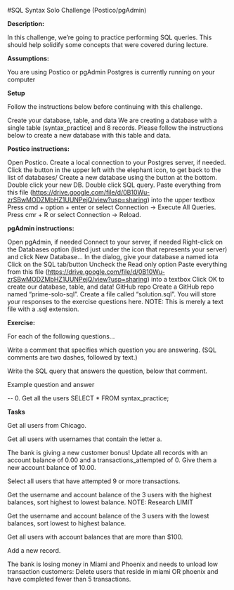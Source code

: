 #SQL Syntax Solo Challenge (Postico/pgAdmin)

<b>Description:</b>

In this challenge, we’re going to practice performing SQL queries. This should help solidify some concepts that were covered during lecture.

<b>Assumptions:</b>

You are using Postico or pgAdmin
Postgres is currently running on your computer

<b>Setup</b>

Follow the instructions below before continuing with this challenge.

Create your database, table, and data
We are creating a database with a single table (syntax_practice) and 8 records. Please follow the instructions below to create a new database with this table and data.

<b>Postico instructions:</b>

Open Postico.
Create a local connection to your Postgres server, if needed.
Click the button in the upper left with the elephant icon, to get back to the list of databases/
Create a new database using the button at the bottom.
Double click your new DB.
Double click SQL query.
Paste everything from this file (https://drive.google.com/file/d/0B10Wu-zrSBwMODZMbHZ1UUNPejQ/view?usp=sharing) into the upper textbox
Press cmd + option + enter or select Connection -> Execute All Queries.
Press cmr + R or select Connection -> Reload.

<b>pgAdmin instructions:</b>

Open pgAdmin, if needed
Connect to your server, if needed
Right-click on the Databases option (listed just under the icon that represents your server) and click New Database…
In the dialog, give your database a named iota
Click on the SQL tab/button
Uncheck the Read only option
Paste everything from this file (https://drive.google.com/file/d/0B10Wu-zrSBwMODZMbHZ1UUNPejQ/view?usp=sharing) into a textbox
Click OK to create our database, table, and data!
GitHub repo
Create a GitHub repo named “prime-solo-sql”.
Create a file called “solution.sql”. You will store your responses to the exercise questions here. NOTE: This is merely a text file with a .sql extension.

<b>Exercise:</b>

For each of the following questions...

Write a comment that specifies which question you are answering. (SQL comments are two dashes, followed by text.)

Write the SQL query that answers the question, below that comment.

Example question and answer

-- 0. Get all the users
SELECT * FROM syntax_practice;

<b>Tasks</b>

Get all users from Chicago.

Get all users with usernames that contain the letter a.

The bank is giving a new customer bonus! Update all records with an account balance of 0.00 and a transactions_attempted of 0. Give them a new account balance of 10.00.

Select all users that have attempted 9 or more transactions.

Get the username and account balance of the 3 users with the highest balances, sort highest to lowest balance. NOTE: Research LIMIT

Get the username and account balance of the 3 users with the lowest balances, sort lowest to highest balance.

Get all users with account balances that are more than $100.

Add a new record.

The bank is losing money in Miami and Phoenix and needs to unload low transaction customers: Delete users that reside in miami OR phoenix and have completed fewer than 5 transactions.
